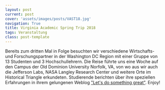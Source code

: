 ```yaml
---
layout: post
current: post
cover: 'assets/images/posts/VAST18.jpg'
navigation: True
title: Virginia Academic Spring Trip 2018
tags: Veranstaltung
class: post-template
---
```


Bereits zum dritten Mal in Folge besuchten wir verschiedene Wirtschafts- und Forschungspartner in der Washington DC Region mit einer Gruppe von 13 Studenten und 3 Hochschullehrern. Die Reise führte uns eine Woche auf den Campus der Old Dominion University Norfolk, VA, von wo aus wir auch die Jefferson Labs, NASA Langley Research Center und weitere Orte im Historical Triangle erkundeten. Studierende berichten über ihre speziellen Erfahrungen in ihrem gelungenen Weblog ["Let's do something great"](http://vast.h2bc.de/). Enjoy!
